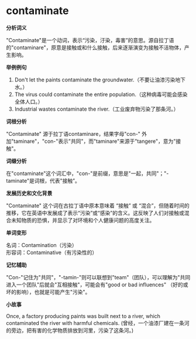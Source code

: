 # contaminate

**分析词义**

  

"Contaminate"是一个动词，表示“污染，汙染，毒害”的意思。源自拉丁语的"contaminare"，原意是接触或和什么接触，后来逐渐演变为接触不洁物体，产生影响。

  

**举例例句**

  

1.  Don't let the paints contaminate the groundwater.（不要让油漆污染地下水。）
2.  The virus could contaminate the entire population.（这种病毒可能会感染全体人口。）
3.  Industrial wastes contaminate the river.（工业废弃物污染了那条河。）

  

**词根分析**

  

"Contaminate" 源于拉丁语contaminare，结果字母"con-" 外加"taminare"，"con-"表示"共同"，而"taminare"来源于"tangere"，意为"接触"。

  

**词缀分析**

  

在"contaminate"这个词汇中，"con-"是前缀，意思是"一起，共同"；"-taminate"是词根，代表"接触”。

  

**发展历史和文化背景**

  

"Contaminate" 这个词在古拉丁语中原本意味着 “接触” 或 “混合”，但随着时间的推移，它在英语中发展成了表示“污染”或“感染”的含义。这反映了人们对接触或混合未知物质的恐惧，并显示了对环境和个人健康问题的高度关注。

  

**单词变形**

  

名词：Contamination（污染）  
形容词：Contaminative（有污染性的）

  

**记忆辅助**

  

"Con-"记住为"共同"，"-tamin-"则可以联想到"team"（团队），可以理解为"共同进入一个团队"后就会"互相接触"，可能会有"good or bad influences" （好的或坏的影响），也就是可能产生"污染"。

  

**小故事**

  

Once, a factory producing paints was built next to a river, which contaminated the river with harmful chemicals. (曾经，一个油漆厂建在一条河的旁边，把有害的化学物质排放到河里，污染了这条河。)
